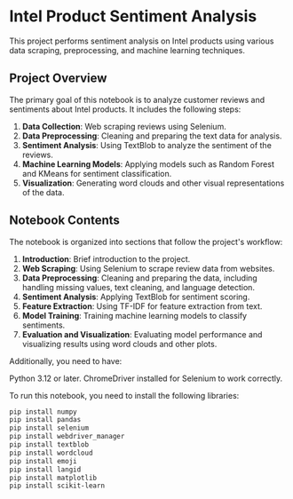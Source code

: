 # Intel Product Sentiment Analysis

This project performs sentiment analysis on Intel products using various data scraping, preprocessing, and machine learning techniques.

## Project Overview

The primary goal of this notebook is to analyze customer reviews and sentiments about Intel products. It includes the following steps:
1. **Data Collection**: Web scraping reviews using Selenium.
2. **Data Preprocessing**: Cleaning and preparing the text data for analysis.
3. **Sentiment Analysis**: Using TextBlob to analyze the sentiment of the reviews.
4. **Machine Learning Models**: Applying models such as Random Forest and KMeans for sentiment classification.
5. **Visualization**: Generating word clouds and other visual representations of the data.

## Notebook Contents

The notebook is organized into sections that follow the project's workflow:
1. **Introduction**: Brief introduction to the project.
2. **Web Scraping**: Using Selenium to scrape review data from websites.
3. **Data Preprocessing**: Cleaning and preparing the data, including handling missing values, text cleaning, and language detection.
4. **Sentiment Analysis**: Applying TextBlob for sentiment scoring.
5. **Feature Extraction**: Using TF-IDF for feature extraction from text.
6. **Model Training**: Training machine learning models to classify sentiments.
7. **Evaluation and Visualization**: Evaluating model performance and visualizing results using word clouds and other plots.

Additionally, you need to have:

Python 3.12 or later.
ChromeDriver installed for Selenium to work correctly.

To run this notebook, you need to install the following libraries:

```bash
pip install numpy
pip install pandas
pip install selenium
pip install webdriver_manager
pip install textblob
pip install wordcloud
pip install emoji
pip install langid
pip install matplotlib
pip install scikit-learn 


